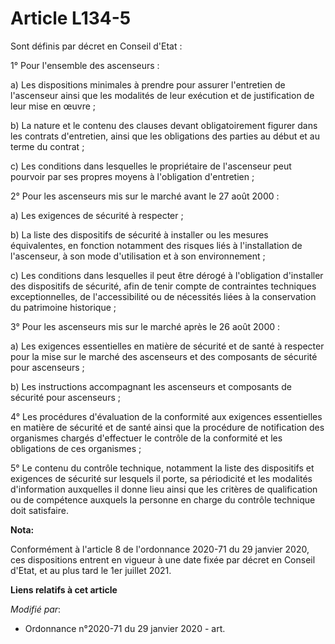 # Article L134-5

Sont définis par décret en Conseil d'Etat :

1° Pour l'ensemble des ascenseurs :

a) Les dispositions minimales à prendre pour assurer l'entretien de l'ascenseur ainsi que les modalités de leur exécution et
de justification de leur mise en œuvre ;

b) La nature et le contenu des clauses devant obligatoirement figurer dans les contrats d'entretien, ainsi que les
obligations des parties au début et au terme du contrat ;

c) Les conditions dans lesquelles le propriétaire de l'ascenseur peut pourvoir par ses propres moyens à l'obligation
d'entretien ;

2° Pour les ascenseurs mis sur le marché avant le 27 août 2000 :

a) Les exigences de sécurité à respecter ;

b) La liste des dispositifs de sécurité à installer ou les mesures équivalentes, en fonction notamment des risques liés à
l'installation de l'ascenseur, à son mode d'utilisation et à son environnement ;

c) Les conditions dans lesquelles il peut être dérogé à l'obligation d'installer des dispositifs de sécurité, afin de tenir
compte de contraintes techniques exceptionnelles, de l'accessibilité ou de nécessités liées à la conservation du patrimoine
historique ;

3° Pour les ascenseurs mis sur le marché après le 26 août 2000 :

a) Les exigences essentielles en matière de sécurité et de santé à respecter pour la mise sur le marché des ascenseurs et des
composants de sécurité pour ascenseurs ;

b) Les instructions accompagnant les ascenseurs et composants de sécurité pour ascenseurs ;

4° Les procédures d'évaluation de la conformité aux exigences essentielles en matière de sécurité et de santé ainsi que la
procédure de notification des organismes chargés d'effectuer le contrôle de la conformité et les obligations de ces
organismes ;

5° Le contenu du contrôle technique, notamment la liste des dispositifs et exigences de sécurité sur lesquels il porte, sa
périodicité et les modalités d'information auxquelles il donne lieu ainsi que les critères de qualification ou de compétence
auxquels la personne en charge du contrôle technique doit satisfaire.

**Nota:**

Conformément à l'article 8 de l'ordonnance 2020-71 du 29 janvier 2020, ces dispositions entrent en vigueur à une date fixée
par décret en Conseil d'Etat, et au plus tard le 1er juillet 2021.

**Liens relatifs à cet article**

_Modifié par_:

  - Ordonnance n°2020-71 du 29 janvier 2020 - art.
